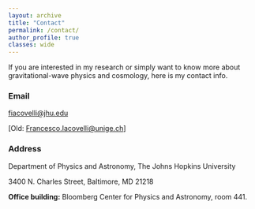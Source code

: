 ```yaml
---
layout: archive
title: "Contact"
permalink: /contact/
author_profile: true
classes: wide
---
```


If you are interested in my research or simply want to know more about gravitational-wave physics and cosmology, here is my contact info.

### Email 
[fiacovelli@jhu.edu](mailto:fiacovelli@jhu.edu)

[Old: [Francesco.Iacovelli@unige.ch](mailto:Francesco.Iacovelli@unige.ch)]

### Address

Department of Physics and Astronomy, The Johns Hopkins University

3400 N. Charles Street, Baltimore, MD 21218

**Office building:** Bloomberg Center for Physics and Astronomy, room 441.